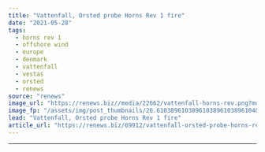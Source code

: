 ```yaml
---
title: "Vattenfall, Orsted probe Horns Rev 1 fire"
date: "2021-05-28"
tags: 
  - horns rev 1
  - offshore wind
  - europe
  - denmark
  - vattenfall
  - vestas
  - orsted
  - renews
source: "renews"
image_url: "https://renews.biz//media/22662/vattenfall-horns-rev.png?mode=crop&width=770&heightratio=0.6103896103896103896103896104&slimmage=true"
image_fp: "/assets/img/post_thumbnails/26.6103896103896103896103896104&slimmage=true"
lead: "Vattenfall, Orsted probe Horns Rev 1 fire"
article_url: "https://renews.biz/69912/vattenfall-orsted-probe-horns-rev-1-fire/"
---
```


---

